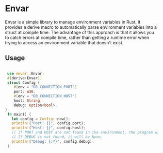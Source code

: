 # Envar

Envar is a simple library to manage environment variables in Rust. 
It provides a derive macro to automatically parse environment variables into a struct at compile time.
The advantage of this approach is that it allows you to catch errors at compile time, rather than getting a runtime error when trying to access an environment variable that doesn't exist.

## Usage
```rust

 use envar::Envar;
 #[derive(Envar)]
 struct Config {
    #[env = "DB_CONNECTION_PORT"]
    port: u16,
    #[env = "DB_CONNECTION_HOST"]
    host: String,
    debug: Option<bool>,
}
 fn main() {
   let config = Config::new();
   println!("Port: {}", config.port);
   println!("Host: {}", config.host);
   // If PORT and HOST are not found in the environment, the program will not compile.
   // If DEBUG is not found, it will be None.
   println!("Debug: {:?}", config.debug);
 }
```

